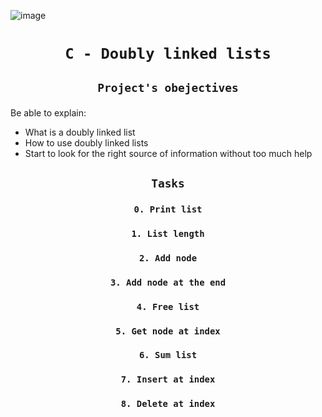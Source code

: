 ![image](https://www.thecrazyprogrammer.com/wp-content/uploads/2015/09/Doubly-Linked-List-in-C-and-C-.gif)

# <p align=center>`C - Doubly linked lists`</p>
## <p align=center> `Project's obejectives` </p>
Be able to explain:
- What is a doubly linked list
- How to use doubly linked lists
- Start to look for the right source of information without too much help

## <p align=center>`Tasks`</p>

### <p align=center>`0. Print list`</p>
### <p align=center>`1. List length`</p>
### <p align=center>`2. Add node`</p>
### <p align=center>`3. Add node at the end`</p>
### <p align=center>`4. Free list`</p>
### <p align=center>`5. Get node at index`</p>
### <p align=center>`6. Sum list`</p>
### <p align=center>`7. Insert at index`</p>
### <p align=center>`8. Delete at index`</p>
